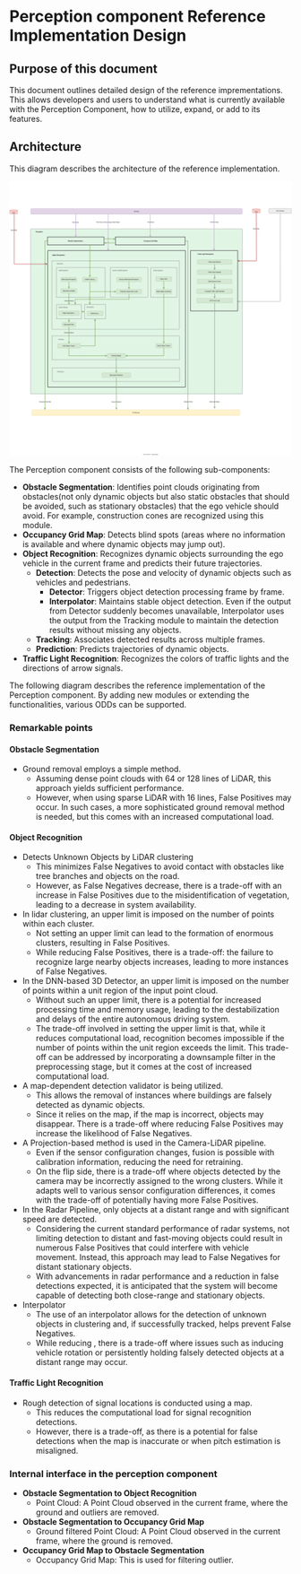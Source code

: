 # Perception component Reference Implementation Design

## Purpose of this document

This document outlines detailed design of the reference imprementations. This allows developers and users to understand what is currently available with the Perception Component, how to utilize, expand, or add to its features.

## Architecture

This diagram describes the architecture of the reference implementation.

![overall-perception-architecture](image/reference-implementaion-perception-diagram.drawio.svg)

The Perception component consists of the following sub-components:

- **Obstacle Segmentation**: Identifies point clouds originating from obstacles(not only dynamic objects but also static obstacles that should be avoided, such as stationary obstacles) that the ego vehicle should avoid. For example, construction cones are recognized using this module.
- **Occupancy Grid Map**: Detects blind spots (areas where no information is available and where dynamic objects may jump out).
- **Object Recognition**: Recognizes dynamic objects surrounding the ego vehicle in the current frame and predicts their future trajectories.
  - **Detection**: Detects the pose and velocity of dynamic objects such as vehicles and pedestrians.
    - **Detector**: Triggers object detection processing frame by frame.
    - **Interpolator**: Maintains stable object detection. Even if the output from Detector suddenly becomes unavailable, Interpolator uses the output from the Tracking module to maintain the detection results without missing any objects.
  - **Tracking**: Associates detected results across multiple frames.
  - **Prediction**: Predicts trajectories of dynamic objects.
- **Traffic Light Recognition**: Recognizes the colors of traffic lights and the directions of arrow signals.

The following diagram describes the reference implementation of the Perception component. By adding new modules or extending the functionalities, various ODDs can be supported.

### Remarkable points

#### Obstacle Segmentation

- Ground removal employs a simple method.
  - Assuming dense point clouds with 64 or 128 lines of LiDAR, this approach yields sufficient performance.
  - However, when using sparse LiDAR with 16 lines, False Positives may occur. In such cases, a more sophisticated ground removal method is needed, but this comes with an increased computational load.

#### Object Recognition

- Detects Unknown Objects by LiDAR clustering
  - This minimizes False Negatives to avoid contact with obstacles like tree branches and objects on the road.
  - However, as False Negatives decrease, there is a trade-off with an increase in False Positives due to the misidentification of vegetation, leading to a decrease in system availability.
- In lidar clustering, an upper limit is imposed on the number of points within each cluster.
  - Not setting an upper limit can lead to the formation of enormous clusters, resulting in False Positives.
  - While reducing False Positives, there is a trade-off: the failure to recognize large nearby objects increases, leading to more instances of False Negatives.
- In the DNN-based 3D Detector, an upper limit is imposed on the number of points within a unit region of the input point cloud.
  - Without such an upper limit, there is a potential for increased processing time and memory usage, leading to the destabilization and delays of the entire autonomous driving system.
  - The trade-off involved in setting the upper limit is that, while it reduces computational load, recognition becomes impossible if the number of points within the unit region exceeds the limit. This trade-off can be addressed by incorporating a downsample filter in the preprocessing stage, but it comes at the cost of increased computational load.
- A map-dependent detection validator is being utilized.
  - This allows the removal of instances where buildings are falsely detected as dynamic objects.
  - Since it relies on the map, if the map is incorrect, objects may disappear. There is a trade-off where reducing False Positives may increase the likelihood of False Negatives.
- A Projection-based method is used in the Camera-LiDAR pipeline.
  - Even if the sensor configuration changes, fusion is possible with calibration information, reducing the need for retraining.
  - On the flip side, there is a trade-off where objects detected by the camera may be incorrectly assigned to the wrong clusters. While it adapts well to various sensor configuration differences, it comes with the trade-off of potentially having more False Positives.
- In the Radar Pipeline, only objects at a distant range and with significant speed are detected.
  - Considering the current standard performance of radar systems, not limiting detection to distant and fast-moving objects could result in numerous False Positives that could interfere with vehicle movement. Instead, this approach may lead to False Negatives for distant stationary objects.
  - With advancements in radar performance and a reduction in false detections expected, it is anticipated that the system will become capable of detecting both close-range and stationary objects.
- Interpolator
  - The use of an interpolator allows for the detection of unknown objects in clustering and, if successfully tracked, helps prevent False Negatives.
  - While reducing , there is a trade-off where issues such as inducing vehicle rotation or persistently holding falsely detected objects at a distant range may occur.

#### Traffic Light Recognition

- Rough detection of signal locations is conducted using a map.
  - This reduces the computational load for signal recognition detections.
  - However, there is a trade-off, as there is a potential for false detections when the map is inaccurate or when pitch estimation is misaligned.

### Internal interface in the perception component

- **Obstacle Segmentation to Object Recognition**
  - Point Cloud: A Point Cloud observed in the current frame, where the ground and outliers are removed.
- **Obstacle Segmentation to Occupancy Grid Map**
  - Ground filtered Point Cloud: A Point Cloud observed in the current frame, where the ground is removed.
- **Occupancy Grid Map to Obstacle Segmentation**
  - Occupancy Grid Map: This is used for filtering outlier.
